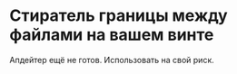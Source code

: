 Стиратель границы между файлами на вашем винте
====

Апдейтер ещё не готов. Использовать на свой риск.
